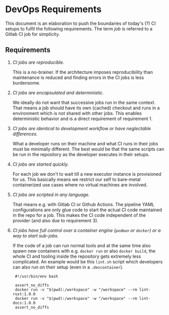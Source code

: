 # DevOps Requirements

This document is an elaboration to push the boundaries of today's (?) CI setups
to fulfil the following requirements. The term _job_ is referred to a Gitlab CI
job for simplicity.

## Requirements

1. _CI jobs are reproducible._

   This is a no-brainer. If the architecture imposes reproducibility than
   maintenance is reduced and finding errors in the CI jobs is less burdensome.

2. _CI jobs are encapsulated and deterministic._

   We ideally do not want that successive jobs run in the same context. That
   means a job should have its own (cached) checkout and runs in a environment
   which is not shared with other jobs. This enables deterministic behavior and
   is a direct requirement of requirement 1.

3. _CI jobs are identical to development workflow or have neglectable
   differences._

   What a developer runs on their machine and what CI runs in their jobs must be
   minimally different. The best would be that the same scripts can be run in
   the repository as the developer executes in their setups.

4. _CI jobs are started quickly._

   For each job we don't to wait till a new executor instance is provisioned for
   us. This basically means we restrict our self to bare-metal containerized use
   cases where no virtual machines are involved.

5. _CI jobs are scripted in any language._

   That means e.g. with Gitlab CI or Github Actions. The pipeline YAML
   configurations are only glue code to start the actual CI code maintained in
   the repo for a job. This makes the CI code independent of the provider (and
   also due to requirement 3).

6. _CI jobs have full control over a container engine (`podman` or `docker`) or
   a way to start sub-jobs_.

   If the code of a job can run normal tools and at the same time also spawn new
   containers with e.g. `docker run` or also `docker build`, the whole CI and
   tooling inside the repository gets extremely less complicated. An example
   would be this `lint.sh` script which developers can also run on their setup
   (even in a `.devcontainer`).

   ```shell
    #!/usr/bin/env bash

    assert_no_diffs
    docker run -v "$(pwd):/workspace" -w "/workspace" --rm lint-rust:1.0.0
    docker run -v "$(pwd):/workspace" -w "/workspace" --rm lint-docs:1.0.0
    assert_no_diffs
   ```

